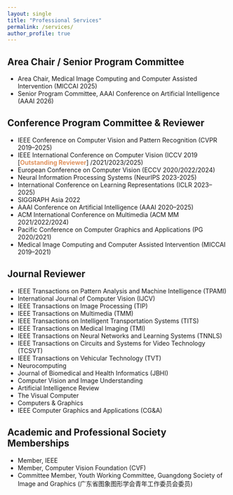 ```yaml
---
layout: single
title: "Professional Services"
permalink: /services/
author_profile: true
---
```


## Area Chair / Senior Program Committee
- Area Chair, Medical Image Computing and Computer Assisted Intervention (MICCAI 2025)
- Senior Program Committee, AAAI Conference on Artificial Intelligence (AAAI 2026)   

## Conference Program Committee & Reviewer
- IEEE Conference on Computer Vision and Pattern Recognition (CVPR 2019–2025)     
- IEEE International Conference on Computer Vision (ICCV 2019 [<span style="color:#e0915c;"><b>Outstanding Reviewer</b></span>] /2021/2023/2025)          
- European Conference on Computer Vision (ECCV 2020/2022/2024)        
- Neural Information Processing Systems (NeurIPS 2023-2025)       
- International Conference on Learning Representations (ICLR 2023–2025)        
- SIGGRAPH Asia 2022       
- AAAI Conference on Artificial Intelligence (AAAI 2020–2025)         
- ACM International Conference on Multimedia (ACM MM 2021/2022/2024)        
- Pacific Conference on Computer Graphics and Applications (PG 2020/2021)       
- Medical Image Computing and Computer Assisted Intervention (MICCAI 2019–2021)       

## Journal Reviewer
- IEEE Transactions on Pattern Analysis and Machine Intelligence (TPAMI)     
- International Journal of Computer Vision (IJCV)     
- IEEE Transactions on Image Processing (TIP)         
- IEEE Transactions on Multimedia (TMM)      
- IEEE Transactions on Intelligent Transportation Systems (TITS)       
- IEEE Transactions on Medical Imaging (TMI)     
- IEEE Transactions on Neural Networks and Learning Systems (TNNLS)      
- IEEE Transactions on Circuits and Systems for Video Technology (TCSVT)      
- IEEE Transactions on Vehicular Technology (TVT)    
- Neurocomputing   
- Journal of Biomedical and Health Informatics (JBHI)   
- Computer Vision and Image Understanding     
- Artificial Intelligence Review     
- The Visual Computer     
- Computers & Graphics      
- IEEE Computer Graphics and Applications (CG&A)        


## Academic and Professional Society Memberships
- Member, IEEE
- Member, Computer Vision Foundation (CVF)
- Committee Member, Youth Working Committee, Guangdong Society of Image and Graphics (广东省图象图形学会青年工作委员会委员)
